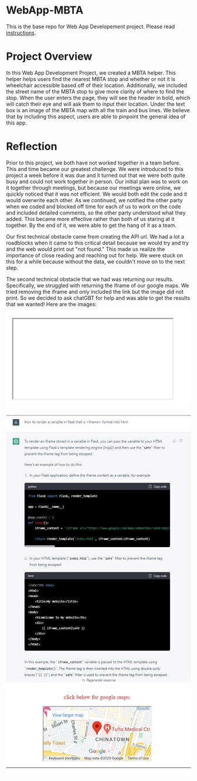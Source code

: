 # WebApp-MBTA
 This is the base repo for Web App Developement project. Please read [instructions](instructions.md). 
# Project Overview
In this Web App Development Project, we created a MBTA helper. This helper helps users find the nearest MBTA stop and whether or not it is wheelchair accessible based off of their location. Additionally, we included the street name of the MBTA stop to give more clarity of where to find the stop. When the user enters the page, they will see the header in bold, which will catch their eye and will ask them to input their location. Under the text box is an image of the MBTA map with all the train and bus lines. We believe that by including this aspect, users are able to pinpoint the general idea of this app. 

# Reflection
Prior to this project, we both have not worked together in a team before. This and time became our greatest challenge. We were introduced to this project a week before it was due and it turned out that we were both quite busy and could not work together in person. Our initial plan was to work on it together through meetings, but because our meetings were online, we quickly noticed that it was not efficient. We would both edit the code and it would overwrite each other. As we continued, we notified the other party when we coded and blocked off time for each of us to work on the code and included detailed comments, so the other party understood what they added. This became more effective rather than both of us staring at it together.  By the end of it, we were able to get the hang of it as a team. 

Our first technical obstacle came from creating the API url. We had a lot a roadblocks when it came to this critical detail because we would try and try and the web would print out "not found." This made us realize the importance of close reading and reaching out for help. We were stuck on this for a while because without the data, we couldn't move on to the next step.

The second technical obstacle that we had was returning our results. Specifically, we struggled with returning the iframe of our google maps. We tried removing the iframe and only included the link but the image did not print. So we decided to ask chatGBT for help and was able to get the results that we wanted! Here are the images: ![screenshot of the blank image](images/blankimage.JPG) &nbsp; ![screenshot of CHATGBT help](images/renderimage.JPG) &nbsp; ![screenshot of results](images/result.JPG)

